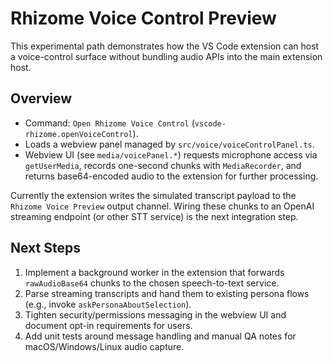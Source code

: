 # Rhizome Voice Control Preview

This experimental path demonstrates how the VS Code extension can host a voice-control surface without bundling audio APIs into the main extension host.

## Overview

- Command: `Open Rhizome Voice Control` (`vscode-rhizome.openVoiceControl`).
- Loads a webview panel managed by `src/voice/voiceControlPanel.ts`.
- Webview UI (see `media/voicePanel.*`) requests microphone access via `getUserMedia`, records one-second chunks with `MediaRecorder`, and returns base64-encoded audio to the extension for further processing.

Currently the extension writes the simulated transcript payload to the `Rhizome Voice Preview` output channel. Wiring these chunks to an OpenAI streaming endpoint (or other STT service) is the next integration step.

## Next Steps

1. Implement a background worker in the extension that forwards `rawAudioBase64` chunks to the chosen speech-to-text service.
2. Parse streaming transcripts and hand them to existing persona flows (e.g., invoke `askPersonaAboutSelection`).
3. Tighten security/permissions messaging in the webview UI and document opt-in requirements for users.
4. Add unit tests around message handling and manual QA notes for macOS/Windows/Linux audio capture.
